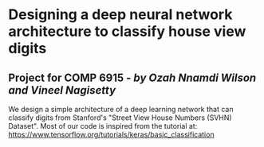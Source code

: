 # Designing a deep neural network architecture to classify house view digits
## Project for COMP 6915 - _by Ozah Nnamdi Wilson and Vineel Nagisetty_  

We design a simple architecture of a deep learning network that can classify digits from Stanford's "Street View House Numbers (SVHN) Dataset". Most of our code is inspired from the tutorial at: https://www.tensorflow.org/tutorials/keras/basic_classification
